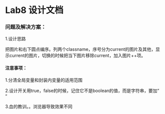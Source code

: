 # Lab8 设计文档

### 问题及解决方案：

1.设计思路

把图片和右下圆点编序。列两个classname，序号分为current的图片及其他，显示current的图片，切换的时候把当下图片移除current，加入图片++项。



#### 注意事项：

1.分清全局变量和封装内变量的适用范围

2.设计开关用true，false的时候，记住它不是boolean的值，而是字符串，要加“ ”

3.血的教训。。浏览器导致效果不同